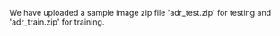 We have uploaded a sample image zip file 'adr_test.zip' for testing and 'adr_train.zip' for training.
